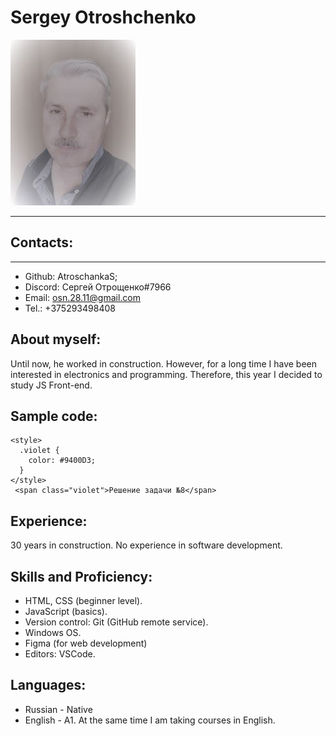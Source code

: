 # **Sergey Otroshchenko**

![Photo](./photo.jpg)
**************************************
## Contacts:
--------------
- Github: AtroschankaS;
- Discord: Сергей Отрощенко#7966
- Email: osn.28.11@gmail.com
- Tel.: +375293498408

## About myself:

Until now, he worked in construction. However, for a long time I have been interested in electronics and programming. Therefore, this year I decided to study JS Front-end.

## Sample code:

``` 
<style>
  .violet {
    color: #9400D3;
  }
</style>
 <span class="violet">Решение задачи №8</span>
```
## Experience:

30 years in construction.
No experience in software development.

## Skills and Proficiency:

- HTML, CSS (beginner level).
- JavaScript (basics).
- Version control: Git (GitHub remote service).
- Windows OS.
- Figma (for web development)
- Editors: VSCode.

## Languages:

- Russian - Native
- English - A1.
At the same time I am taking courses in English.